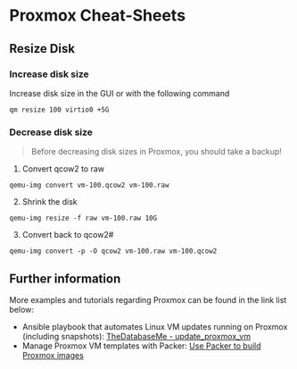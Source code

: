 # Proxmox Cheat-Sheets
## Resize Disk
### Increase disk size
Increase disk size in the GUI or with the following command
```
qm resize 100 virtio0 +5G
```

### Decrease disk size
> Before decreasing disk sizes in Proxmox, you should take a backup!
1. Convert qcow2 to raw
```
qemu-img convert vm-100.qcow2 vm-100.raw
```
2. Shrink the disk
```
qemu-img resize -f raw vm-100.raw 10G
```
3. Convert back to qcow2#
```
qemu-img convert -p -O qcow2 vm-100.raw vm-100.qcow2
```

## Further information

More examples and tutorials regarding Proxmox can be found in the link list below:

- Ansible playbook that automates Linux VM updates running on Proxmox (including snapshots): [TheDatabaseMe - update_proxmox_vm](https://github.com/thedatabaseme/update_proxmox_vm)
- Manage Proxmox VM templates with Packer: [Use Packer to build Proxmox images](https://thedatabaseme.de/2022/10/16/what-a-golden-boy-use-packer-to-build-proxmox-images/)
